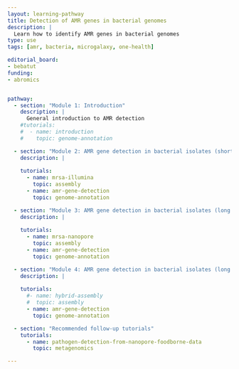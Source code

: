 ```yaml
---
layout: learning-pathway
title: Detection of AMR genes in bacterial genomes
description: |
  Learn how to identify AMR genes in bacterial genomes
type: use
tags: [amr, bacteria, microgalaxy, one-health]

editorial_board:
- bebatut
funding:
- abromics


pathway:
  - section: "Module 1: Introduction"
    description: |
      General introduction to AMR detection
    #tutorials:
    #  - name: introduction
    #    topic: genome-annotation

  - section: "Module 2: AMR gene detection in bacterial isolates (short reads)"
    description: |
      
    tutorials:
      - name: mrsa-illumina
        topic: assembly
      - name: amr-gene-detection
        topic: genome-annotation

  - section: "Module 3: AMR gene detection in bacterial isolates (long reads)"
    description: |
      
    tutorials:
      - name: mrsa-nanopore
        topic: assembly
      - name: amr-gene-detection
        topic: genome-annotation

  - section: "Module 4: AMR gene detection in bacterial isolates (long and short reads)"
    description: |
      
    tutorials:
      #- name: hybrid-assembly
      #  topic: assembly
      - name: amr-gene-detection
        topic: genome-annotation

  - section: "Recommended follow-up tutorials"
    tutorials:
      - name: pathogen-detection-from-nanopore-foodborne-data
        topic: metagenomics

---
```

